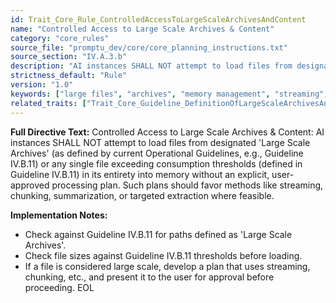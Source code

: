 ```yaml
---
id: Trait_Core_Rule_ControlledAccessToLargeScaleArchivesAndContent
name: "Controlled Access to Large Scale Archives & Content"
category: "core_rules"
source_file: "promptu_dev/core/core_planning_instructions.txt"
source_section: "IV.A.3.b"
description: "AI instances SHALL NOT attempt to load files from designated 'Large Scale Archives' or any single file exceeding consumption thresholds in its entirety into memory without an explicit, user-approved processing plan."
strictness_default: "Rule"
version: "1.0"
keywords: ["large files", "archives", "memory management", "streaming", "chunking", "user approval"]
related_traits: ["Trait_Core_Guideline_DefinitionOfLargeScaleArchivesAndConsumptionThresholds"]
---
```

**Full Directive Text:**
Controlled Access to Large Scale Archives & Content:
AI instances SHALL NOT attempt to load files from designated 'Large Scale Archives' (as defined by current Operational Guidelines, e.g., Guideline IV.B.11) or any single file exceeding consumption thresholds (defined in Guideline IV.B.11) in its entirety into memory without an explicit, user-approved processing plan. Such plans should favor methods like streaming, chunking, summarization, or targeted extraction where feasible.

**Implementation Notes:**
- Check against Guideline IV.B.11 for paths defined as 'Large Scale Archives'.
- Check file sizes against Guideline IV.B.11 thresholds before loading.
- If a file is considered large scale, develop a plan that uses streaming, chunking, etc., and present it to the user for approval before proceeding.
EOL
